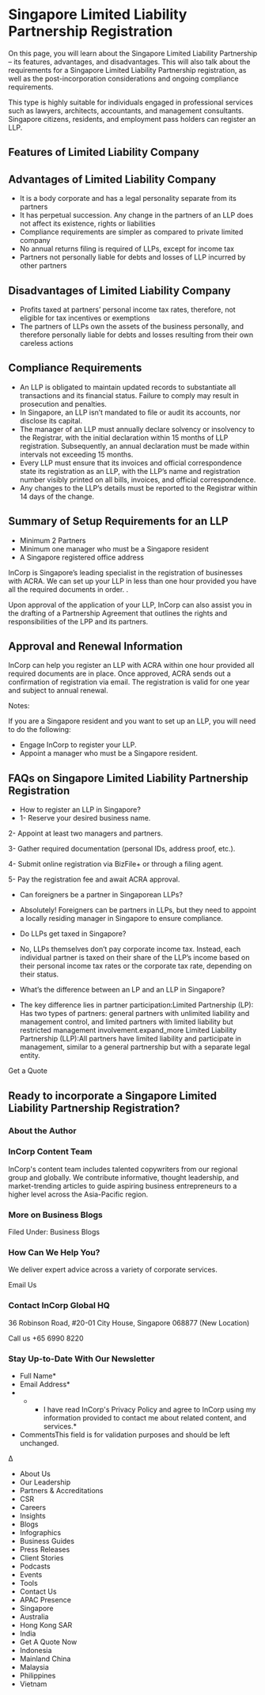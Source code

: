 # Singapore Limited Liability Partnership Registration

<!-- image -->

On this page, you will learn about the Singapore Limited Liability Partnership – its features, advantages, and disadvantages. This will also talk about the requirements for a Singapore Limited Liability Partnership registration, as well as the post-incorporation considerations and ongoing compliance requirements.

<!-- image -->

This type is highly suitable for individuals engaged in professional services such as lawyers, architects, accountants, and management consultants. Singapore citizens, residents, and employment pass holders can register an LLP.

## Features of Limited Liability Company

## Advantages of Limited Liability Company

- It is a body corporate and has a legal personality separate from its partners
- It has perpetual succession. Any change in the partners of an LLP does not affect its existence, rights or liabilities
- Compliance requirements are simpler as compared to private limited company
- No annual returns filing is required of LLPs, except for income tax
- Partners not personally liable for debts and losses of LLP incurred by other partners

## Disadvantages of Limited Liability Company

- Profits taxed at partners’ personal income tax rates, therefore, not eligible for tax incentives or exemptions
- The partners of LLPs own the assets of the business personally, and therefore personally liable for debts and losses resulting from their own careless actions

## Compliance Requirements

- An LLP is obligated to maintain updated records to substantiate all transactions and its financial status. Failure to comply may result in prosecution and penalties.
- In Singapore, an LLP isn’t mandated to file or audit its accounts, nor disclose its capital.
- The manager of an LLP must annually declare solvency or insolvency to the Registrar, with the initial declaration within 15 months of LLP registration. Subsequently, an annual declaration must be made within intervals not exceeding 15 months.
- Every LLP must ensure that its invoices and official correspondence state its registration as an LLP, with the LLP’s name and registration number visibly printed on all bills, invoices, and official correspondence.
- Any changes to the LLP’s details must be reported to the Registrar within 14 days of the change.

## Summary of Setup Requirements for an LLP

- Minimum 2 Partners
- Minimum one manager who must be a Singapore resident
- A Singapore registered office address

InCorp is Singapore’s leading specialist in the registration of businesses with ACRA. We can set up your LLP in less than one hour provided you have all the required documents in order. .

Upon approval of the application of your LLP, InCorp can also assist you in the drafting of a Partnership Agreement that outlines the rights and responsibilities of the LPP and its partners.

## Approval and Renewal Information

InCorp can help you register an LLP with ACRA within one hour provided all required documents are in place. Once approved, ACRA sends out a confirmation of registration via email. The registration is valid for one year and subject to annual renewal.

Notes:

If you are a Singapore resident and you want to set up an LLP, you will need to do the following:

- Engage InCorp to register your LLP.
- Appoint a manager who must be a Singapore resident.

## FAQs on Singapore Limited Liability Partnership Registration

- How to register an LLP in Singapore?
- 1- Reserve your desired business name.

2- Appoint at least two managers and partners.

3- Gather required documentation (personal IDs, address proof, etc.).

4- Submit online registration via BizFile+ or through a filing agent.

5- Pay the registration fee and await ACRA approval.

- Can foreigners be a partner in Singaporean LLPs?
- Absolutely! Foreigners can be partners in LLPs, but they need to appoint a locally residing manager in Singapore to ensure compliance.

- Do LLPs get taxed in Singapore?
- No, LLPs themselves don’t pay corporate income tax. Instead, each individual partner is taxed on their share of the LLP’s income based on their personal income tax rates or the corporate tax rate, depending on their status.

- What’s the difference between an LP and an LLP in Singapore?
- The key difference lies in partner participation:Limited Partnership (LP): Has two types of partners: general partners with unlimited liability and management control, and limited partners with limited liability but restricted management involvement.expand\_more
Limited Liability Partnership (LLP):All partners have limited liability and participate in management, similar to a general partnership but with a separate legal entity.

Get a Quote

## Ready to incorporate a Singapore Limited Liability Partnership Registration?

### About the Author

<!-- image -->

### InCorp Content Team

InCorp's content team includes talented copywriters from our regional group and globally. We contribute informative, thought leadership, and market-trending articles to guide aspiring business entrepreneurs to a higher level across the Asia-Pacific region.

### More on Business Blogs

Filed Under: Business Blogs

### How Can We Help You?

We deliver expert advice across a variety of corporate services.

Email Us

### Contact InCorp Global HQ

36 Robinson Road, #20-01 City House, Singapore 068877 
(New Location)

Call us +65 6990 8220

### Stay Up-to-Date With Our Newsletter

- Full Name*
- Email Address*
- *
    - I have read InCorp's Privacy Policy and agree to InCorp using my information provided to contact me about related content, and services.*
- CommentsThis field is for validation purposes and should be left unchanged.

Δ

<!-- image -->

- About Us
- Our Leadership
- Partners &amp; Accreditations
- CSR
- Careers
- Insights
- Blogs
- Infographics
- Business Guides
- Press Releases
- Client Stories
- Podcasts
- Events
- Tools
- Contact Us
- APAC Presence
- Singapore
- Australia
- Hong Kong SAR
- India
- Get A Quote Now
- Indonesia
- Mainland China
- Malaysia
- Philippines
- Vietnam